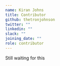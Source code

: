 ```yaml
---
name: Kiran Johns
title: Contributor
github: thetronjohnson
twitter: ""
linkedin: ""
slack: ""
joining_date: ""
role: contributor
---
```


Still waiting for this
